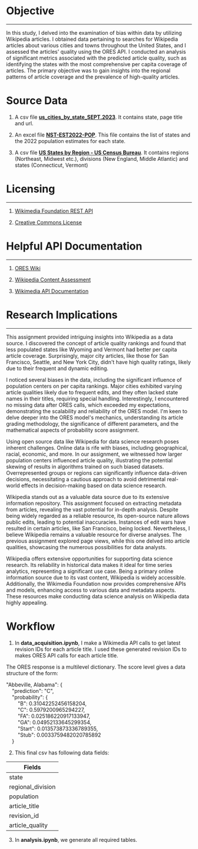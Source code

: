 # Objective  
---  
In this study, I delved into the examination of bias within data by utilizing Wikipedia articles. I obtained data pertaining to searches for Wikipedia articles about various cities and towns throughout the United States, and I assessed the articles' quality using the ORES API. I conducted an analysis of significant metrics associated with the predicted article quality, such as identifying the states with the most comprehensive per capita coverage of articles. The primary objective was to gain insights into the regional patterns of article coverage and the prevalence of high-quality articles.

# Source Data
1. A csv file [**us_cities_by_state_SEPT.2023**](https://en.wikipedia.org/wiki/Category:Lists_of_cities_in_the_United_States_by_state). It contains state, page title and url. 

2. An excel file [**NST-EST2022-POP**](https://www.census.gov/data/tables/time-series/demo/popest/2020s-state-total.html). This file contains the list of states and the 2022 population estimates for each state.

3. A csv file [**US States by Region - US Census Bureau**](https://docs.google.com/spreadsheets/d/14Sjfd_u_7N9SSyQ7bmxfebF_2XpR8QamvmNntKDIQB0/edit#gid=0). It contains regions (Northeast, Midwest etc.), divisions (New England, Middle Atlantic) and states (Connecticut, Vermont)

# Licensing    
---   
1. [Wikimedia Foundation REST API](https://www.mediawiki.org/wiki/API:REST_API#Terms_and_conditions)

2. [Creative Commons License](https://creativecommons.org/licenses/by/4.0/)

# Helpful API Documentation    
---    
1. [ORES Wiki](https://www.mediawiki.org/wiki/ORES)
   
2. [Wikipedia Content Assessment](https://en.wikipedia.org/wiki/Wikipedia:Content_assessment)
   
3. [Wikimedia API Documentation](https://www.mediawiki.org/wiki/API:Info)

# Research Implications   
---    
This assignment provided intriguing insights into Wikipedia as a data source. I discovered the concept of article quality rankings and found that less populated states like Wyoming and Vermont had better per capita article coverage. Surprisingly, major city articles, like those for San Francisco, Seattle, and New York City, didn't have high quality ratings, likely due to their frequent and dynamic editing.

I noticed several biases in the data, including the significant influence of population centers on per capita rankings. Major cities exhibited varying article qualities likely due to frequent edits, and they often lacked state names in their titles, requiring special handling. Interestingly, I encountered no missing data after ORES calls, which exceeded my expectations, demonstrating the scalability and reliability of the ORES model. I'm keen to delve deeper into the ORES model's mechanics, understanding its article grading methodology, the significance of different parameters, and the mathematical aspects of probability score assignment.

Using open source data like Wikipedia for data science research poses inherent challenges. Online data is rife with biases, including geographical, racial, economic, and more. In our assignment, we witnessed how larger population centers influenced article quality, illustrating the potential skewing of results in algorithms trained on such biased datasets. Overrepresented groups or regions can significantly influence data-driven decisions, necessitating a cautious approach to avoid detrimental real-world effects in decision-making based on data science research.

Wikipedia stands out as a valuable data source due to its extensive information repository. This assignment focused on extracting metadata from articles, revealing the vast potential for in-depth analysis. Despite being widely regarded as a reliable resource, its open-source nature allows public edits, leading to potential inaccuracies. Instances of edit wars have resulted in certain articles, like San Francisco, being locked. Nevertheless, I believe Wikipedia remains a valuable resource for diverse analyses. The previous assignment explored page views, while this one delved into article qualities, showcasing the numerous possibilities for data analysts.

Wikipedia offers extensive opportunities for supporting data science research. Its reliability in historical data makes it ideal for time series analytics, representing a significant use case. Being a primary online information source due to its vast content, Wikipedia is widely accessible. Additionally, the Wikimedia Foundation now provides comprehensive APIs and models, enhancing access to various data and metadata aspects. These resources make conducting data science analysis on Wikipedia data highly appealing.

# Workflow

1. In **data_acquisition.ipynb**, I make a Wikimedia API calls to get latest revision IDs for each article title. I used these generated revision IDs to makes ORES API calls for each article title. 

The ORES response is a multilevel dictionary. The score level gives a data structure of the form:     

"Abbeville, Alabama": {   
&nbsp;&nbsp;&nbsp;&nbsp;"prediction": "C",   
&nbsp;&nbsp;&nbsp;&nbsp;"probability": {   
&nbsp;&nbsp;&nbsp;&nbsp;&nbsp;&nbsp;&nbsp;&nbsp;"B": 0.31042252456158204,   
&nbsp;&nbsp;&nbsp;&nbsp;&nbsp;&nbsp;&nbsp;&nbsp;"C": 0.5979200965294227,   
&nbsp;&nbsp;&nbsp;&nbsp;&nbsp;&nbsp;&nbsp;&nbsp;"FA": 0.025186220917133947,   
&nbsp;&nbsp;&nbsp;&nbsp;&nbsp;&nbsp;&nbsp;&nbsp;"GA": 0.04952133645299354,   
&nbsp;&nbsp;&nbsp;&nbsp;&nbsp;&nbsp;&nbsp;&nbsp;"Start": 0.013573873336789355,   
&nbsp;&nbsp;&nbsp;&nbsp;&nbsp;&nbsp;&nbsp;&nbsp;"Stub": 0.0033759482020785892   
&nbsp;&nbsp;&nbsp;&nbsp;}    
 
2. This final csv has following data fields:

| Fields    |
| -------- |
| state  |
| regional_division |
| population    |
| article_title |
| revision_id |
| article_quality |

3. In **analysis.ipynb**, we generate all required tables. 
